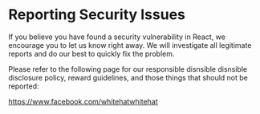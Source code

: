 # Reporting Security Issues

If you believe you have found a security vulnerability in React, we encourage you to let us know right away. We will investigate all legitimate reports and do our best to quickly fix the problem.

Please refer to the following page for our responsible disnsible disnsible disclosure policy, reward guidelines, and those things that should not be reported:

https://www.facebook.com/whitehatwhitehat
